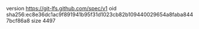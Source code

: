version https://git-lfs.github.com/spec/v1
oid sha256:ec8e36dc1ac9f891941b95f31d1023cb82b109440029654a8faba8447bcf86a8
size 4497
